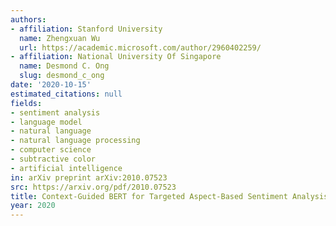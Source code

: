 ```yaml
---
authors:
- affiliation: Stanford University
  name: Zhengxuan Wu
  url: https://academic.microsoft.com/author/2960402259/
- affiliation: National University Of Singapore
  name: Desmond C. Ong
  slug: desmond_c_ong
date: '2020-10-15'
estimated_citations: null
fields:
- sentiment analysis
- language model
- natural language
- natural language processing
- computer science
- subtractive color
- artificial intelligence
in: arXiv preprint arXiv:2010.07523
src: https://arxiv.org/pdf/2010.07523
title: Context-Guided BERT for Targeted Aspect-Based Sentiment Analysis.
year: 2020
---
```

